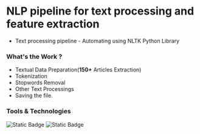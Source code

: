 # NLP pipeline for text processing and feature extraction
- Text processing pipeline - Automating using NLTK Python Library

### What's the Work ?
- Textual Data Preparation(**150+** Articles Extraction) 
- Tokenization
- Stopwords Removal
- Other Text Processings
- Saving the file.

### Tools & Technologies
![Static Badge](https://img.shields.io/badge/Python-black?style=for-the-badge&logo=python&logoColor=yellow)
![Static Badge](https://img.shields.io/badge/NLTK-black?style=for-the-badge&logo=python&logoColor=grey)
